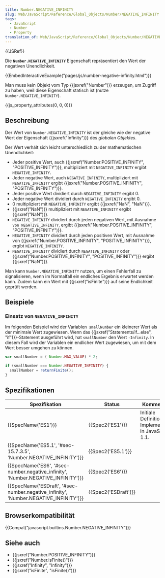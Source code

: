 ```yaml
---
title: Number.NEGATIVE_INFINITY
slug: Web/JavaScript/Reference/Global_Objects/Number/NEGATIVE_INFINITY
tags:
  - JavaScript
  - Number
  - Property
translation_of: Web/JavaScript/Reference/Global_Objects/Number/NEGATIVE_INFINITY
---
```

{{JSRef}}

Die **`Number.NEGATIVE_INFINITY`** Eigenschaft repräsentiert den Wert der negativen Unendlichkeit.

{{EmbedInteractiveExample("pages/js/number-negative-infinity.html")}}

Man muss kein Objekt vom Typ {{jsxref("Number")}} erzeugen, um Zugriff zu haben, weil diese Eigenschaft statisch ist (nutze `Number.NEGATIVE_INFINITY`).

{{js_property_attributes(0, 0, 0)}}

## Beschreibung

Der Wert von `Number.NEGATIVE_INFINITY` ist der gleiche wie der negative Wert der Eigenschaft {{jsxref("Infinity")}} des _globalen Objektes_.

Der Wert verhält sich leicht unterschiedlich zu der mathematischen Unendlichkeit:

- Jeder positive Wert, auch {{jsxref("Number.POSITIVE_INFINITY", "POSITIVE_INFINITY")}}, multipliziert mit `NEGATIVE_INFINITY` ergibt `NEGATIVE_INFINITY`.
- Jeder negative Wert, auch `NEGATIVE_INFINITY`, multipliziert mit `NEGATIVE_INFINITY` ergibt {{jsxref("Number.POSITIVE_INFINITY", "POSITIVE_INFINITY")}}.
- Jeder positive Wert dividiert durch `NEGATIVE_INFINITY` ergibt 0.
- Jeder negative Wert dividiert durch `NEGATIVE_INFINITY` ergibt 0.
- 0 multipliziert mit `NEGATIVE_INFINITY` ergibt {{jsxref("NaN", "NaN")}}.
- {{jsxref("NaN")}} multipliziert mit `NEGATIVE_INFINITY` ergibt {{jsxref("NaN")}}.
- `NEGATIVE_INFINITY` dividiert durch jeden negativen Wert, mit Ausnahme `von NEGATIVE_INFINITY`, ergibt {{jsxref("Number.POSITIVE_INFINITY", "POSITIVE_INFINITY")}}.
- `NEGATIVE_INFINITY` dividiert durch jeden positiven Wert, mit Ausnahme von {{jsxref("Number.POSITIVE_INFINITY", "POSITIVE_INFINITY")}}, ergibt `NEGATIVE_INFINITY`.
- `NEGATIVE_INFINITY` dividiert durch `NEGATIVE_INFINITY` oder {{jsxref("Number.POSITIVE_INFINITY", "POSITIVE_INFINITY")}} ergibt {{jsxref("NaN")}}.

Man kann `Number.NEGATIVE_INFINITY` nutzen, um einen Fehlerfall zu signalisieren, wenn im Normalfall ein endliches Ergebnis erwartet werden kann. Zudem kann ein Wert mit {{jsxref("isFinite")}} auf seine Endlichkeit geprüft werden.

## Beispiele

### Einsatz von `NEGATIVE_INFINITY`

Im folgenden Beispiel wird der Variablen` smallNumber` ein kleinerer Wert als der minimale Wert zugewiesen. Wenn das {{jsxref("Statements/if...else", "if")}}-Statement ausgeführt wird, hat `smallNumber` den Wert `-Infinity`. In diesem Fall wird der Variablen ein endlicher Wert zugewiesen, um mit dem Wert besser umgehen zu können.

```js
var smallNumber = (-Number.MAX_VALUE) * 2;

if (smallNumber === Number.NEGATIVE_INFINITY) {
  smallNumber = returnFinite();
}
```

## Spezifikationen

| Spezifikation                                                                                                    | Status                       | Kommentar                                             |
| ---------------------------------------------------------------------------------------------------------------- | ---------------------------- | ----------------------------------------------------- |
| {{SpecName('ES1')}}                                                                                         | {{Spec2('ES1')}}         | Initiale Definition. Implementiert in JavaScript 1.1. |
| {{SpecName('ES5.1', '#sec-15.7.3.5', 'Number.NEGATIVE_INFINITY')}}                         | {{Spec2('ES5.1')}}     |                                                       |
| {{SpecName('ES6', '#sec-number.negative_infinity', 'Number.NEGATIVE_INFINITY')}}     | {{Spec2('ES6')}}         |                                                       |
| {{SpecName('ESDraft', '#sec-number.negative_infinity', 'Number.NEGATIVE_INFINITY')}} | {{Spec2('ESDraft')}} |                                                       |

## Browserkompatibilität

{{Compat("javascript.builtins.Number.NEGATIVE_INFINITY")}}

## Siehe auch

- {{jsxref("Number.POSITIVE_INFINITY")}}
- {{jsxref("Number.isFinite()")}}
- {{jsxref("Infinity", "Infinity")}}
- {{jsxref("isFinite", "isFinite()")}}
